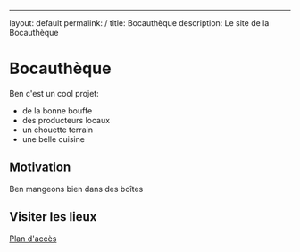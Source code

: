 ---

layout: default
permalink: /
title: Bocauthèque
description: Le site de la Bocauthèque

# Bocauthèque

Ben c'est un cool projet:

- de la bonne bouffe
- des producteurs locaux
- un chouette terrain
- une belle cuisine

## Motivation

Ben mangeons bien dans des boîtes

## Visiter les lieux

[Plan d'accès]()
